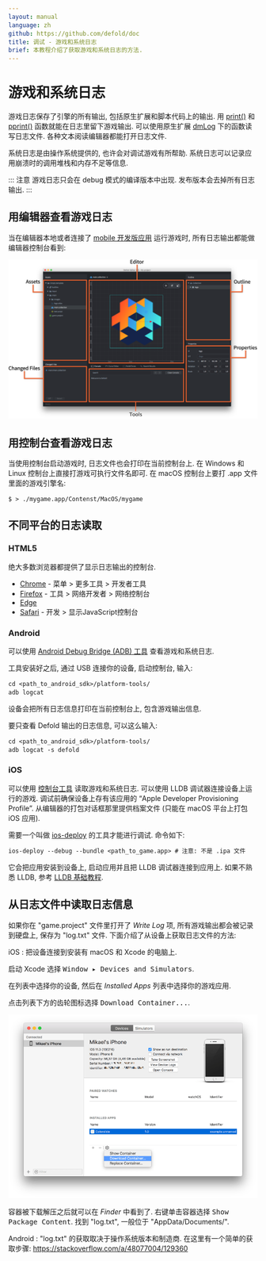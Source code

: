 ```yaml
---
layout: manual
language: zh
github: https://github.com/defold/doc
title: 调试 - 游戏和系统日志
brief: 本教程介绍了获取游戏和系统日志的方法.
---
```


# 游戏和系统日志

游戏日志保存了引擎的所有输出, 包括原生扩展和脚本代码上的输出. 用 [print()](/ref/stable/base/#print:...) 和 [pprint()](/ref/stable/builtins/?q=pprint#pprint:v) 函数就能在日志里留下游戏输出. 可以使用原生扩展 [dmLog](/ref/stable/dmLog/) 下的函数读写日志文件. 各种文本阅读编辑器都能打开日志文件.

系统日志是由操作系统提供的, 也许会对调试游戏有所帮助. 系统日志可以记录应用崩溃时的调用堆栈和内存不足等信息.

::: 注意
游戏日志只会在 debug 模式的编译版本中出现. 发布版本会去掉所有日志输出.
:::

## 用编辑器查看游戏日志

当在编辑器本地或者连接了 [mobile 开发版应用](/zh/manuals/dev-app) 运行游戏时, 所有日志输出都能做编辑器控制台看到:

![Editor 2](/manuals/images/editor/editor2_overview.png)

## 用控制台查看游戏日志

当使用控制台启动游戏时, 日志文件也会打印在当前控制台上. 在 Windows 和 Linux 控制台上直接打游戏可执行文件名即可. 在 macOS 控制台上要打 .app 文件里面的游戏引擎名:

```
$ > ./mygame.app/Contenst/MacOS/mygame
```

## 不同平台的日志读取

### HTML5

绝大多数浏览器都提供了显示日志输出的控制台.

* [Chrome](https://developers.google.com/web/tools/chrome-devtools/console) - 菜单 > 更多工具 > 开发者工具
* [Firefox](https://developer.mozilla.org/en-US/docs/Tools/Browser_Console) - 工具 > 网络开发者 > 网络控制台
* [Edge](https://docs.microsoft.com/en-us/microsoft-edge/devtools-guide/console)
* [Safari](https://support.apple.com/guide/safari-developer/log-messages-with-the-console-dev4e7dedc90/mac) - 开发 > 显示JavaScript控制台

### Android

可以使用 [Android Debug Bridge (ADB) 工具](https://developer.android.com/studio/command-line/adb.html) 查看游戏和系统日志.

  工具安装好之后, 通过 USB 连接你的设备, 启动控制台, 输入:

  ```txt
  cd <path_to_android_sdk>/platform-tools/
  adb logcat
  ```

  设备会把所有日志信息打印在当前控制台上, 包含游戏输出信息.

  要只查看 Defold 输出的日志信息, 可以这么输入:

  ```txt
  cd <path_to_android_sdk>/platform-tools/
  adb logcat -s defold
  ```

### iOS

可以使用 [控制台工具](https://support.apple.com/guide/console/welcome/mac) 读取游戏和系统日志. 可以使用 LLDB 调试器连接设备上运行的游戏. 调试前确保设备上存有该应用的 “Apple Developer Provisioning Profile”. 从编辑器的打包对话框那里提供档案文件 (只能在 macOS 平台上打包 iOS 应用).

  需要一个叫做 [ios-deploy](https://github.com/phonegap/ios-deploy) 的工具才能进行调试. 命令如下:

  ```txt
  ios-deploy --debug --bundle <path_to_game.app> # 注意: 不是 .ipa 文件
  ```

  它会把应用安装到设备上, 启动应用并且把 LLDB 调试器连接到应用上. 如果不熟悉 LLDB, 参考 [LLDB 基础教程](https://developer.apple.com/library/content/documentation/IDEs/Conceptual/gdb_to_lldb_transition_guide/document/lldb-basics.html).


## 从日志文件中读取日志信息

如果你在 "game.project" 文件里打开了 *Write Log* 项, 所有游戏输出都会被记录到硬盘上, 保存为 "log.txt" 文件. 下面介绍了从设备上获取日志文件的方法:

iOS
: 把设备连接到安装有 macOS 和 Xcode 的电脑上.

  启动 Xcode 选择 <kbd>Window ▸ Devices and Simulators</kbd>.

  在列表中选择你的设备, 然后在 *Installed Apps* 列表中选择你的游戏应用.

  点击列表下方的齿轮图标选择 <kbd>Download Container...</kbd>.

  ![download container](/manuals/images/debugging/download_container.png)

  容器被下载解压之后就可以在 *Finder* 中看到了. 右键单击容器选择 <kbd>Show Package Content</kbd>. 找到 "log.txt", 一般位于 "AppData/Documents/".

Android
: "log.txt" 的获取取决于操作系统版本和制造商. 在这里有一个简单的获取步骤: https://stackoverflow.com/a/48077004/129360
